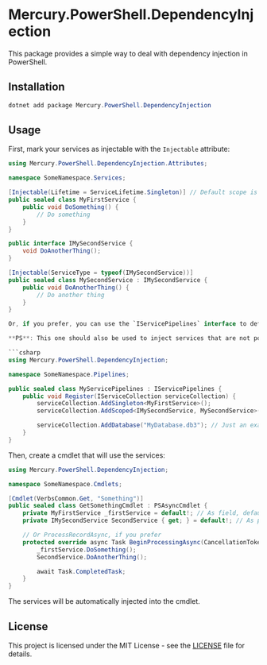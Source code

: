 # Mercury.PowerShell.DependencyInjection

This package provides a simple way to deal with dependency injection in PowerShell.

## Installation

```powershell
dotnet add package Mercury.PowerShell.DependencyInjection
```

## Usage

First, mark your services as injectable with the `Injectable` attribute:

```csharp
using Mercury.PowerShell.DependencyInjection.Attributes;

namespace SomeNamespace.Services;

[Injectable(Lifetime = ServiceLifetime.Singleton)] // Default scope is Scoped
public sealed class MyFirstService {
    public void DoSomething() {
        // Do something
    }
}

public interface IMySecondService {
    void DoAnotherThing();
}

[Injectable(ServiceType = typeof(IMySecondService))]
public sealed class MySecondService : IMySecondService {
    public void DoAnotherThing() {
        // Do another thing
    }
}

Or, if you prefer, you can use the `IServicePipelines` interface to define your services:

**PS**: This one should also be used to inject services that are not possible to be marked with the `Injectable` attribute.

```csharp
using Mercury.PowerShell.DependencyInjection;

namespace SomeNamespace.Pipelines;

public sealed class MyServicePipelines : IServicePipelines {
    public void Register(IServiceCollection serviceCollection) {
        serviceCollection.AddSingleton<MyFirstService>();
        serviceCollection.AddScoped<IMySecondService, MySecondService>();

        serviceCollection.AddDatabase("MyDatabase.db3"); // Just an example
    }
}
```

Then, create a cmdlet that will use the services:

```csharp
using Mercury.PowerShell.DependencyInjection;

namespace SomeNamespace.Cmdlets;

[Cmdlet(VerbsCommon.Get, "Something")]
public sealed class GetSomethingCmdlet : PSAsyncCmdlet {
    private MyFirstService _firstService = default!; // As field, default! is used to suppress the warning
    private IMySecondService SecondService { get; } = default!; // As property, the setter is not necessary

    // Or ProcessRecordAsync, if you prefer
    protected override async Task BeginProcessingAsync(CancellationToken cancellationToken = default) {
        _firstService.DoSomething();
        SecondService.DoAnotherThing();

        await Task.CompletedTask;
    }
}
```

The services will be automatically injected into the cmdlet.

## License

This project is licensed under the MIT License - see the [LICENSE](../../../LICENSE) file for details.

